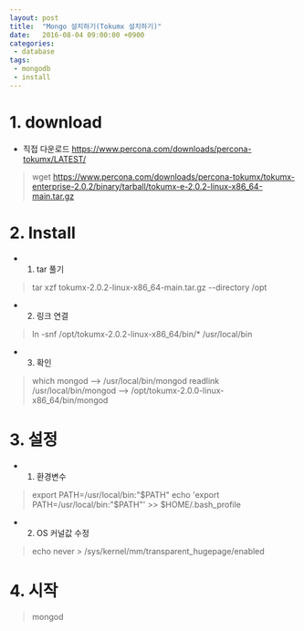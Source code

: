 ```yaml
---
layout: post
title:  "Mongo 설치하기(Tokumx 설치하기)"
date:   2016-08-04 09:00:00 +0900
categories:
 - database
tags: 
 - mongodb
 - install
---
```


# 1. download
- 직접 다운로드 https://www.percona.com/downloads/percona-tokumx/LATEST/
 
> wget https://www.percona.com/downloads/percona-tokumx/tokumx-enterprise-2.0.2/binary/tarball/tokumx-e-2.0.2-linux-x86_64-main.tar.gz

# 2. Install
- 1) tar 풀기

> tar xzf tokumx-2.0.2-linux-x86_64-main.tar.gz --directory /opt

- 2) 링크 연결

> ln -snf /opt/tokumx-2.0.2-linux-x86_64/bin/* /usr/local/bin

- 3) 확인

> which mongod
> --> /usr/local/bin/mongod
> readlink /usr/local/bin/mongod
> --> /opt/tokumx-2.0.0-linux-x86_64/bin/mongod

# 3. 설정
- 1) 환경변수

> export PATH=/usr/local/bin:"$PATH"
> echo 'export PATH=/usr/local/bin:"$PATH"' >> $HOME/.bash_profile
 
- 2) OS 커널값 수정

> echo never > /sys/kernel/mm/transparent_hugepage/enabled

# 4. 시작

> mongod